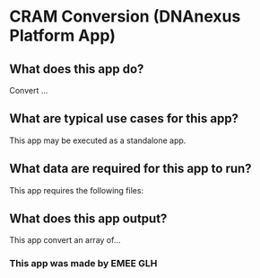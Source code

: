 <!-- dx-header -->

# CRAM Conversion (DNAnexus Platform App)

## What does this app do?

Convert ...

## What are typical use cases for this app?

This app may be executed as a standalone app.

## What data are required for this app to run?

This app requires the following files:

## What does this app output?

This app convert an array of... 

### This app was made by EMEE GLH
<!-- /dx-header -->

<!-- Insert a description of your app here -->

<!--
TODO: This app directory was automatically generated by dx-app-wizard;
please edit this Readme.md file to include essential documentation about
your app that would be helpful to users. (Also see the
Readme.developer.md.) Once you're done, you can remove these TODO
comments.

For more info, see https://documentation.dnanexus.com/developer.
-->

